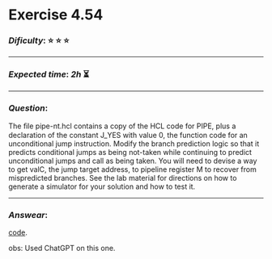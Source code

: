 Exercise 4.54
==============

### ***Dificulty***: :star: :star: :star:

---

### ***Expected time***: ***2h*** :hourglass_flowing_sand:

---

### ***Question***:
The ﬁle pipe-nt.hcl contains a copy of the HCL code for PIPE, plus a declaration of the constant J_YES with value 0, the function code for an unconditional jump instruction. Modify the branch prediction logic so that it predicts conditional jumps as being not-taken while continuing to predict unconditional jumps and call as being taken. You will need to devise a way to get valC, the jump target address, to pipeline register M to recover from mispredicted branches. See the lab material for directions on how to generate a simulator for your solution and how to test it.

---  

### ***Answear***:  
[code](./pipe-nt.hcl).  

obs: Used ChatGPT on this one.